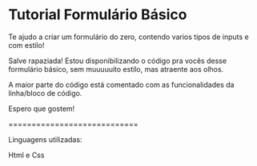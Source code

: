 # Tutorial Formulário Básico
Te ajudo a criar um formulário do zero, contendo varios tipos de inputs e com estilo!

Salve rapaziada! Estou disponibilizando o código pra vocês desse formulário básico, sem muuuuuito estilo, mas atraente aos olhos. 

A maior parte do código está comentado com as funcionalidades da linha/bloco de código.

Espero que gostem!

============================

Linguagens utilizadas:

Html e Css
